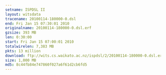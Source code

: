 ```yaml
---
setname: ISPDSL II
layout: witsdata
tracename: 20100114-180000-0.dsl
end: Fri Jan 15 07:30:01 2010
originalname: 20100114-180000-0.dsl.erf
gzsize: 393 MB
len: 0:30:00
start: Fri Jan 15 07:00:01 2010
totalwirelen: 7,383 MB
pkts: 13 million
download: ftp://wits.cs.waikato.ac.nz/ispdsl/2/20100114-180000-0.dsl.erf.gz
size: 1,000 MB
md5: 8c44fb84e747860f027a6f61d2cb6fd5
---
```

